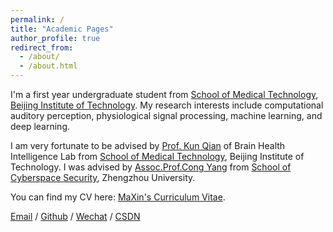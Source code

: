 ```yaml
---
permalink: /
title: "Academic Pages"
author_profile: true
redirect_from: 
  - /about/
  - /about.html
---
```


I'm a first year undergraduate student from [School of Medical Technology](https://smt.bit.edu.cn/), [Beijing Institute of Technology](https://www.pku.edu.cn/). My research interests include computational auditory perception, physiological signal processing, machine learning, and deep learning.
 
I am very fortunate to be advised by [Prof. Kun Qian](https://eecsqian.com/) of Brain Health Intelligence Lab from [School of Medical Technology](https://smt.bit.edu.cn/), Beijing Institute of Technology. I was advised by [Assoc.Prof.Cong Yang](https://softschool.zzu.edu.cn/front/singleArticleDetail?id=4a453ec87076342b017076bbe7130014) from [School of Cyberspace Security](https://softschool.zzu.edu.cn/), Zhengzhou University.

You can find my CV here: [MaXin's Curriculum Vitae](../assets/cv.pdf).

[Email](mailto:maxin_wlw@163.com) / [Github](https://github.com/masirwlw) / [Wechat](../images/wechat.jpg) / [CSDN](https://blog.csdn.net/weixin_63281014?type=blog)
